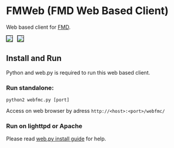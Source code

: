 # FMWeb (FMD Web Based Client)

Web based client for [FMD](https://github.com/hzqtc/fmd).

<img src="http://goo.gl/cxVT7" style="border:1px solid black"/>&nbsp;&nbsp;&nbsp;<img src="http://goo.gl/iEhYo" style="border:1px solid black"/>

## Install and Run

Python and web.py is required to run this web based client.

### Run standalone: 

	python2 webfmc.py [port]

Access on web browser by adress `http://<host>:<port>/webfmc/`

### Run on lighttpd or Apache

Please read [web.py install guide](http://webpy.org/install) for help.

